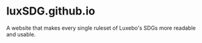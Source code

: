 # luxSDG.github.io
A website that makes every single ruleset of Luxebo's SDGs more readable and usable.
